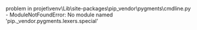 problem in projet\venv\Lib\site-packages\pip\_vendor\pygments\cmdline.py - ModuleNotFoundError: No module named 'pip._vendor.pygments.lexers.special'

